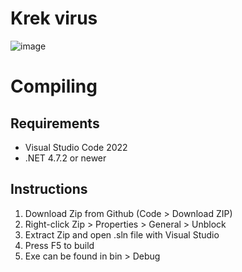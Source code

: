 # Krek virus
![image](https://user-images.githubusercontent.com/89324870/209416237-4a160a73-ae60-4bd6-9215-1c959061477a.png)

# Compiling
## Requirements
- Visual Studio Code 2022
- .NET 4.7.2 or newer

## Instructions
1. Download Zip from Github (Code > Download ZIP)
2. Right-click Zip > Properties > General > Unblock
3. Extract Zip and open .sln file with Visual Studio
4. Press F5 to build
5. Exe can be found in bin > Debug
